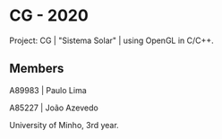 # CG - 2020

Project: CG | "Sistema Solar" | using OpenGL in C/C++.

## Members

A89983 | Paulo Lima

A85227 | João Azevedo

University of Minho, 3rd year.

